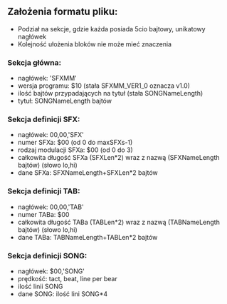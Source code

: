 ## Założenia formatu pliku:
- Podział na sekcje, gdzie każda posiada 5cio bajtowy, unikatowy nagłówek
- Kolejność ułożenia bloków nie może mieć znaczenia

### Sekcja główna:
- nagłówek: 'SFXMM'
- wersja programu: $10 (stała SFXMM_VER1_0 oznacza v1.0)
- ilość bajtów przypadających na tytuł (stała SONGNameLength)
- tytuł: SONGNameLength bajtów

### Sekcja definicji SFX:
- nagłówek: $00,$00,'SFX'
- numer SFXa: $00	(od 0 do maxSFXs-1)
- rodzaj modulacji SFXa: $00 (od 0 do 3)
- całkowita długość SFXa (SFXLen*2) wraz z nazwą (SFXNameLength bajtów) (słowo lo,hi)
- dane SFXa: SFXNameLength+SFXLen*2 bajtów

### Sekcja definicji TAB:
- nagłówek: $00,$00,'TAB'
- numer TABa: $00
- całkowita długość TABa (TABLen*2) wraz z nazwą  (TABNameLength bajtów) (słowo lo,hi)
- dane TABa: TABNameLength+TABLen*2 bajtów

### Sekcja definicji SONG:
- nagłówek: $00,'SONG'
- prędkość: tact, beat, line per bear
- ilość linii SONG
- dane SONG: ilość lini SONG*4
